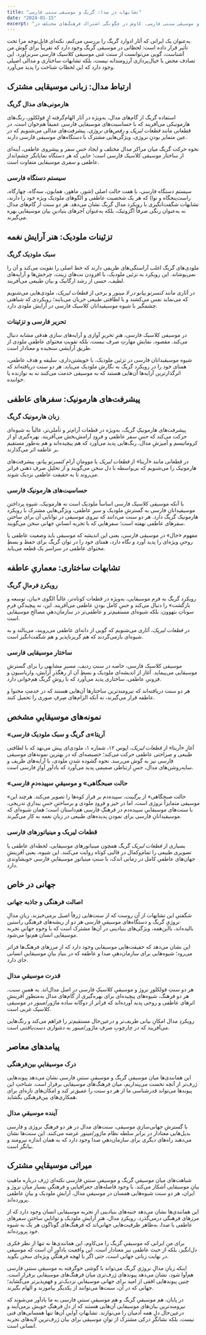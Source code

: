 ```yaml
---
title: "تشابهات در صدا: گریگ و موسیقی سنتی فارسی"
date: "2024-01-15"
excerpt: "تحلیل ارتباطات موسیقایی شگفت‌انگیز بین زبان مدال گریگ و موسیقی سنتی فارسی، کاوش در چگونگی اشتراک فرهنگ‌های مختلف در DNA موسیقایی مشابه."
---
```


به‌عنوان یک ایرانی که آثار ادوارد گریگ را بررسی می‌کنم، نکته‌ای قابل‌توجه مرا تحت تأثیر قرار داده است: لحظاتی در موسیقی گریگ وجود دارد که تقریباً برای گوش من آشناست، گویی می‌توانست از سنت غنی موسیقی کلاسیک فارسی سربرآورد. این تصادف محض یا خیال‌پردازی آرزومندانه نیست، بلکه تشابهات ساختاری و مدالی اصیلی وجود دارد که این لحظاتِ شناخت را پدید می‌آورد.

## ارتباط مدال: زبانی موسیقایی مشترک

### هارمونی‌های مدال گریگ

استفاده گریگ از گام‌های مدال، به‌ویژه در آثار الهام‌گرفته از فولکلور، رنگ‌های هارمونیکی می‌آفریند که با حساسیت‌های موسیقایی فارسی عمیقاً هم‌خوان است. در قطعاتی مانند *قطعات لیریک* و *رقص‌های نروژی*، پیشرفت‌های مدالی می‌شنویم که در عین متمایز بودنِ نروژی، ویژگی‌هایی مشترک با دستگاه‌های موسیقی فارسی دارند.

نحوه حرکت گریگ میان مراکز مدال مختلف و ایجاد حسِ سفر و پیشروی عاطفی، آینه‌ای از ساختار موسیقی کلاسیک فارسی است؛ جایی که هر دستگاه نمایانگر چشم‌انداز عاطفی و سفری موسیقایی متفاوت است.

### سیستم دستگاه فارسی

سیستم دستگاه فارسی، با هفت حالت اصلی (شور، ماهور، همایون، سه‌گاه، چهارگاه، راست‌پنجگاه و نوا) که هر یک شخصیت عاطفی و الگوهای ملودیک ویژه خود را دارند، تشابهات شگفت‌انگیزی با رویکرد مدال گریگ نشان می‌دهد. هر دو سنت از گام‌های مدال نه به‌عنوان رنگی صرفاً اگزوتیک، بلکه به‌عنوان آجرهای بنیادینِ بیان موسیقایی بهره می‌گیرند.

## تزئینات ملودیک: هنر آرایش نغمه

### سبک ملودیک گریگ

ملودی‌های گریگ اغلب آراستگی‌های ظریفی دارند که خط اصلی را تقویت می‌کند و آن را نمی‌پوشاند. این رویکرد به تزئین ملودیک، با افزودن نت‌های زینت، چرخش‌ها و آرایه‌های لطیف، حسی از رشد ارگانیک و بیان طبیعی می‌آفریند.

در آثاری مانند *کنسرتو پیانو در لا مینور* و برخی از *قطعات لیریک*، ملودی‌هایی می‌شنویم که می‌نماید نفس می‌کشند و با لطافتی طبیعی جریان می‌یابند؛ رویکردی که شباهتی چشمگیر با شیوه موسیقیدانان کلاسیک فارسی در آرایش ملودی دارد.

### تحریر فارسی و تزئینات

در موسیقی کلاسیک فارسی، هنرِ تحریرِ آوازی و آرایه‌های سازی هدفی مشابه دنبال می‌کند. مقصود، نمایشِ مهارتِ صرف نیست، بلکه تقویتِ محتوای عاطفیِ ملودی از طریق آرایشی سنجیده و معنادار است.

شیوه موسیقیدانان فارسی در تزئین ملودیک، با خویشتن‌داری، سلیقه و هدف عاطفی، همتای خود را در رویکرد گریگ به نگارش ملودیک می‌یابد. هر دو سنت دریافته‌اند که اثرگذارترین آرایه‌ها آن‌هایی هستند که به موسیقی خدمت می‌کنند نه به نوازنده یا خواننده.

## پیشرفت‌های هارمونیک: سفرهای عاطفی

### زبان هارمونیک گریگ

پیشرفت‌های هارمونیکِ گریگ، به‌ویژه در قطعات آرام‌تر و تأملی‌تر، غالباً به شیوه‌ای حرکت می‌کند که حسِ سفر عاطفی و فرودِ آرامش‌بخش می‌آفریند. بهره‌گیری او از کروماتیسم و آمیزشِ مدال، رنگ‌هایی پدید می‌آورد که هم پیچیده‌اند و هم به‌طور مستقیم بر عاطفه اثر می‌گذارند.

در قطعاتی مانند «آریتا» از *قطعات لیریک* یا موومانِ آرامِ *کنسرتو پیانو*، پیشرفت‌های هارمونیک را می‌شنویم که بی‌واسطه با دل سخن می‌گویند و از تحلیلِ صرفِ ذهنی فراتر می‌روند تا به حقیقت عاطفی نزدیک شوند.

### حساسیت‌های هارمونیک فارسی

با آنکه موسیقی کلاسیک فارسی اساساً ملودیک است نه هارمونیک، شیوهِ پرداختنِ موسیقیدانانِ فارسی به گسترشِ ملودیک و سیرِ عاطفی، ویژگی‌هایی مشترک با رویکرد هارمونیک گریگ دارد. هر دو سنت می‌دانند که نیروی موسیقی در توانایی آن برای ساختنِ سفرهای عاطفی نهفته است؛ سفرهایی که با تجربه انسانیِ جهانی سخن می‌گویند.

مفهوم «حال» در موسیقی فارسی، یعنی این اندیشه که موسیقی باید وضعیت عاطفی یا روحیِ ویژه‌ای را پدید آورد و نگاه دارد، همتای خود را در توان گریگ برای حفظ و بسطِ محتوای عاطفی در سراسر یک قطعه می‌یابد.

## تشابهات ساختاری: معماریِ عاطفه

### رویکردِ فرمالِ گریگ

رویکرد گریگ به فرم موسیقایی، به‌ویژه در قطعات کوتاه‌تر، غالباً الگوی «بیان، توسعه و بازگشت» را دنبال می‌کند و حسِ کامل بودنِ عاطفی می‌آفریند. این، نه پیچیدگیِ فرمِ سوناتِ بتهوون، بلکه شیوه‌ای مستقیم‌تر و عاطفی‌تر در سازمان‌دهیِ مصالحِ موسیقایی است.

در *قطعات لیریک*، آثاری می‌شنویم که گویی از دانه‌ای عاطفی می‌رویند، می‌بالند و به شیوه‌ای بازمی‌گردند که هم گریزناپذیر و هم شگفت‌انگیز است.

### ساختار موسیقایی فارسی

موسیقی کلاسیک فارسی، خاصه در سنتِ ردیف، مسیرِ مشابهی را برای گسترشِ موسیقایی می‌پیماید. آغاز از اندیشه‌ای ملودیک و بسطِ آن از رهگذرِ آرایش، واریاسیون و فزونیِ عاطفی، ساختاری پدید می‌آورد که با روشِ گریگ هم‌خوانی دارد.

هر دو سنت دریافته‌اند که نیرومندترین ساختارها آن‌هایی هستند که در خدمتِ محتوا و عاطفه قرار می‌گیرند، نه آنکه الزام‌های صِرفِ صوری را تحمیل کنند.

## نمونه‌های موسیقاییِ مشخص

### «آریتا»ی گریگ و سبک ملودیک فارسی

آغازِ «آریتا» از *قطعات لیریک*، اپوس ۱۲، شماره ۱، ملودی‌ای پیش می‌نهد که با لطافتی طبیعی و صراحتی عاطفی حرکت می‌کند؛ خصیصه‌ای که در بهترین نمونه‌های موسیقی فارسی نیز به گوش می‌رسد. نحوه گشوده شدنِ ملودی، با آرایه‌های ظریف و سایه‌روشن‌های مدال، حسِ ارتباطی صمیمی پدید می‌آورد که یادآورِ آوازِ فارسی است.

### «حالت صبحگاهی» و موسیقیِ سپیده‌دمِ فارسی

«حالت صبحگاهی» از *پرگینت*، سپیده‌دم بر فراز کوه‌ها را تصویر می‌کند. هرچند این موسیقی متمایزاً نروژی است، اما در خیز و فرودِ ملودی و برساختنِ حسِ بیداریِ تدریجی، با سنت‌های موسیقاییِ سپیده‌دم در فرهنگِ فارسی هم‌داستان است؛ همان شیوه‌ای که موسیقیدانانِ فارسی برای نمودنِ پدیده‌های طبیعی در زبانِ نغمه به کار می‌گیرند.

### قطعات لیریک و مینیاتورهای فارسی

بسیاری از *قطعات لیریک* گریگ همچون مینیاتورهای موسیقایی، لحظه‌ای عاطفی یا تصویری طبیعی را تمام‌وکمال در قالبی کوتاه روایت می‌کنند. این شیوه، یعنی آفرینشِ جهان‌های عاطفیِ کامل در زمانی اندک، با سنتِ مینیاتورِ موسیقاییِ فارسی خویشاوندی دارد.

## جهانی در خاص

### اصالت فرهنگی و جاذبه جهانی

شگفتیِ این تشابهات از آن روست که از سنت‌هایی ژرفاً اصیل برمی‌خیزند. زبانِ مدالِ نروژیِ گریگ و دستگاه‌های موسیقیِ فارسی هر دو از ریشه‌های فرهنگی راستین بالیده‌اند، بااین‌همه، ویژگی‌های بنیادینی در آن‌ها مشترک است که با وجوهِ جهانیِ تجربه موسیقایی انسان هم‌نوا می‌شود.

این نشان می‌دهد که حقیقت‌هایی موسیقایی وجود دارد که از مرزهای فرهنگ‌ها فراتر می‌رود؛ شیوه‌هایی برای سازمان‌دهیِ صدا و عاطفه که در بنیادِ بیانِ موسیقاییِ انسانی جای دارد.

### قدرت موسیقیِ مدال

هر دو سنتِ فولکلورِ نروژ و موسیقیِ کلاسیکِ فارسی در اصل مدال‌اند. به همین سبب، هر دو فرهنگ، شیوه‌های پیچیده‌ای برای بهره‌گیری از گام‌های مدال به‌منظورِ آفرینشِ اثرهای عاطفی و روحی پدید آورده‌اند که فراتر از دوگانه ساده ماژور/مینور در موسیقی کلاسیک غربی است.

رویکردِ مدال امکانِ بیانی ظریف‌تر و درعین‌حال مستقیم‌تر را فراهم می‌کند و رنگ‌هایی می‌آفریند که در چارچوبِ صرفِ ماژور/مینور به دشواری دست‌یافتنی است.

## پیامدهای معاصر

### درک موسیقاییِ بین‌فرهنگی

این همانندی‌ها میان موسیقیِ گریگ و موسیقیِ سنتیِ فارسی نشان می‌دهد پیوندهایی ژرف‌تر از آنچه نخست می‌پنداریم، میان فرهنگ‌های موسیقایی برقرار است. شناختِ این پیوندها می‌تواند قدرشناسی ما از هر دو سنت را عمیق‌تر کند و امکان‌های تازه‌ای برای همکاری‌های بین‌فرهنگی بگشاید.

### آینده موسیقیِ مدال

با گسترشِ جهانی‌سازیِ موسیقی، سنت‌های مدال در هر دو فرهنگِ نروژی و فارسی بدیل‌هایی معنادار در برابر سلطه نظام ماژور/مینور عرضه می‌کنند. این سنت‌ها نشان می‌دهند راه‌های دیگری برای سازمان‌دهیِ صدا وجود دارد که به همان اندازه نیرومند و بیانگر است.

## میراثی موسیقاییِ مشترک

شباهت‌های میان موسیقیِ گریگ و موسیقیِ سنتیِ فارسی نکته‌ای ژرف درباره ماهیتِ بیانِ موسیقایی آشکار می‌کند. با وجود فاصله‌های جغرافیایی و فرهنگیِ بسیار میان نروژ و ایران، هر دو سنت شیوه‌هایی همسان در موسیقیِ مدال، آرایشِ ملودیک و بیانِ عاطفی پرورده‌اند.

این همانندی‌ها نشان می‌دهد جنبه‌های بنیادینی از تجربه موسیقایی انسان وجود دارد که از مرزهای فرهنگی درمی‌گذرد. رویکردِ مدال، هنرِ آرایشِ ملودیک و تواناییِ ساختنِ سفرهای عاطفی با صدا، به‌ظاهر ظرفیت‌هایی جهانی‌اند که فرهنگ‌های گوناگون هر یک به شیوه خود پرورده‌اند.

برای منِ ایرانی که موسیقیِ گریگ را می‌کاوم، این همانندی‌ها نه تنها از نظر فکری دل‌انگیز، بلکه از حیث عاطفی نیز معنادار است. این واقعیت یادآورِ آن است که موسیقی در نهایت زبانی جهانی است، حتی اگر با لهجه فرهنگیِ ویژه‌ای سخن بگوید.

اینکه زبانِ مدالِ نروژیِ گریگ می‌تواند با گوشی خوگرفته به موسیقیِ سنتیِ فارسی هم‌آوا شود، نشان می‌دهد پیوندهای ژرف‌تری میان فرهنگ‌های موسیقایی برقرار است. چنین پیوندهایی افقی از امید برای جهانی موسیقاییِ نزدیک‌تر و فهم‌پذیرتر می‌گشاید؛ جهانی که در آن، سنت‌ها می‌توانند از یکدیگر بیاموزند و الهام بگیرند.

در پایان، هم موسیقیِ گریگ و هم موسیقیِ سنتیِ فارسی به ما یادآور می‌شوند که نیرومندترین بیان‌های موسیقایی آن‌هایی هستند که از دلِ فرهنگِ خویش برمی‌آیند و درعین‌حال دلِ همه آدمیان را می‌نوازند. تشابهاتِ آواییِ آن‌ها تنها همسانی‌های فنی نیست، بلکه نشانگرِ درکی مشترک از توانِ موسیقی برای بیان ژرف‌ترین لایه‌های تجربه انسانی است.
